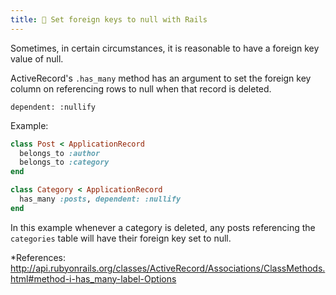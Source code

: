 ```yaml
---
title: 🔑 Set foreign keys to null with Rails
---
```


Sometimes, in certain circumstances, it is reasonable to have a foreign key value of null.

ActiveRecord's `.has_many` method has an argument to set the foreign key column on referencing rows to null when that record is deleted.

`dependent: :nullify`

Example:

```ruby
class Post < ApplicationRecord
  belongs_to :author
  belongs_to :category
end

class Category < ApplicationRecord
  has_many :posts, dependent: :nullify
end
```

In this example whenever a category is deleted, any posts referencing the `categories` table will have their foreign key set to null.

*References: <a href="http://api.rubyonrails.org/classes/ActiveRecord/Associations/ClassMethods.html#method-i-has_many-label-Options">http://api.rubyonrails.org/classes/ActiveRecord/Associations/ClassMethods.html#method-i-has_many-label-Options</a>

